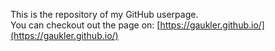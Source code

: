 This is the repository of my GitHub userpage.  
You can checkout out the page on: [https://gaukler.github.io/](https://gaukler.github.io/)
